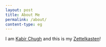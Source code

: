 ```yaml
---
layout: post
title: About Me
permalink: /about/
content-type: eg
---
```



I am [Kabir Chugh](https://www.kabirchugh.xyz) and this is my [Zettelkasten](https://zettelkasten.de)!
